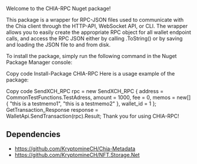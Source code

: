 Welcome to the CHIA-RPC Nuget package!

This package is a wrapper for RPC-JSON files used to communicate with the Chia client through the HTTP-API, WebSocket API, or CLI. The wrapper allows you to easily create the appropriate RPC object for all wallet endpoint calls, and access the RPC JSON either by calling .ToString() or by saving and loading the JSON file to and from disk.

To install the package, simply run the following command in the Nuget Package Manager console:

Copy code
Install-Package CHIA-RPC
Here is a usage example of the package:

Copy code
SendXCH_RPC rpc = new SendXCH_RPC
{
    address = CommonTestFunctions.TestAdress,
    amount = 1000,
    fee = 0,
    memos = new[] { "this is a testmemo1", "this is a testmemo2" },
    wallet_id = 1
};
GetTransaction_Response response = WalletApi.SendTransaction(rpc).Result;
Thank you for using CHIA-RPC!

## Dependencies
- https://github.com/KryptomineCH/Chia-Metadata
- https://github.com/KryptomineCH/NFT.Storage.Net
